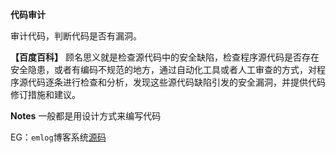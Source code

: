 <!--
 * @Author: kok-s0s
 * @Date: 2021-05-22 15:30:02
 * @LastEditTime: 2021-05-22 15:56:30
 * @Description: 代码审计原理
-->

**代码审计**

审计代码，判断代码是否有漏洞。

**【百度百科】**
顾名思义就是检查源代码中的安全缺陷，检查程序源代码是否存在安全隐患，或者有编码不规范的地方，通过自动化工具或者人工审查的方式，对程序源代码逐条进行检查和分析，发现这些源代码缺陷引发的安全漏洞，并提供代码修订措施和建议。

**Notes**
一般都是用设计方式来编写代码

EG：`emlog`博客系统[源码](./files/emlog-master)
